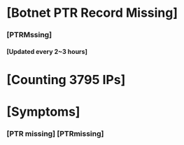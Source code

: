 # [Botnet PTR Record Missing]
### [PTRMssing]
#### [Updated every 2~3 hours]

# [Counting 3795 IPs]

# [Symptoms] 
###   [PTR missing] [PTRmissing]
